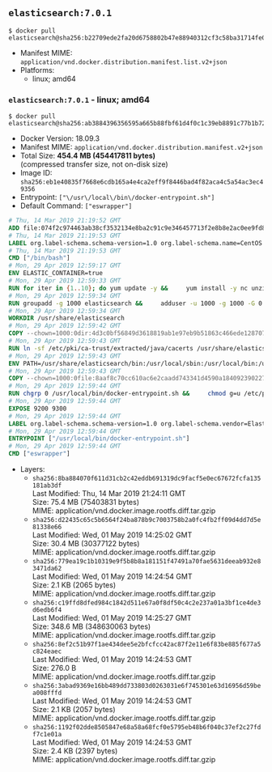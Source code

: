 ## `elasticsearch:7.0.1`

```console
$ docker pull elasticsearch@sha256:b22709ede2fa20d6758802b47e88940312cf3c58ba31714fe062b5561dc3efd2
```

-	Manifest MIME: `application/vnd.docker.distribution.manifest.list.v2+json`
-	Platforms:
	-	linux; amd64

### `elasticsearch:7.0.1` - linux; amd64

```console
$ docker pull elasticsearch@sha256:ab3884396356595a665b88fbf61d4f0c1c39eb8891c77b1b72d5fe83ae3a1c75
```

-	Docker Version: 18.09.3
-	Manifest MIME: `application/vnd.docker.distribution.manifest.v2+json`
-	Total Size: **454.4 MB (454417811 bytes)**  
	(compressed transfer size, not on-disk size)
-	Image ID: `sha256:eb1e40835f7668e6cdb165a4e4ca2eff9f8446bad4f82aca4c5a54ac3ec49356`
-	Entrypoint: `["\/usr\/local\/bin\/docker-entrypoint.sh"]`
-	Default Command: `["eswrapper"]`

```dockerfile
# Thu, 14 Mar 2019 21:19:52 GMT
ADD file:074f2c974463ab38cf3532134e8ba2c91c9e346457713f2e8b8e2ac0ee9fd83d in / 
# Thu, 14 Mar 2019 21:19:53 GMT
LABEL org.label-schema.schema-version=1.0 org.label-schema.name=CentOS Base Image org.label-schema.vendor=CentOS org.label-schema.license=GPLv2 org.label-schema.build-date=20190305
# Thu, 14 Mar 2019 21:19:53 GMT
CMD ["/bin/bash"]
# Mon, 29 Apr 2019 12:59:17 GMT
ENV ELASTIC_CONTAINER=true
# Mon, 29 Apr 2019 12:59:33 GMT
RUN for iter in {1..10}; do yum update -y &&     yum install -y nc unzip wget which &&     yum clean all && exit_code=0 && break || exit_code=$? && echo "yum error: retry $iter in 10s" && sleep 10; done;     (exit $exit_code)
# Mon, 29 Apr 2019 12:59:34 GMT
RUN groupadd -g 1000 elasticsearch &&     adduser -u 1000 -g 1000 -G 0 -d /usr/share/elasticsearch elasticsearch &&     chmod 0775 /usr/share/elasticsearch &&     chgrp 0 /usr/share/elasticsearch
# Mon, 29 Apr 2019 12:59:34 GMT
WORKDIR /usr/share/elasticsearch
# Mon, 29 Apr 2019 12:59:42 GMT
COPY --chown=1000:0dir:4d3c0bf56849d3618819ab1e97eb9b51863c466ede1287079a026056c7867bff in /usr/share/elasticsearch 
# Mon, 29 Apr 2019 12:59:43 GMT
RUN ln -sf /etc/pki/ca-trust/extracted/java/cacerts /usr/share/elasticsearch/jdk/lib/security/cacerts
# Mon, 29 Apr 2019 12:59:43 GMT
ENV PATH=/usr/share/elasticsearch/bin:/usr/local/sbin:/usr/local/bin:/usr/sbin:/usr/bin:/sbin:/bin
# Mon, 29 Apr 2019 12:59:43 GMT
COPY --chown=1000:0file:8aaf8c70cc610ac6e2caadd743341d4590a184092390227b9bfc69044c733e28 in /usr/local/bin/docker-entrypoint.sh 
# Mon, 29 Apr 2019 12:59:44 GMT
RUN chgrp 0 /usr/local/bin/docker-entrypoint.sh &&     chmod g=u /etc/passwd &&     chmod 0775 /usr/local/bin/docker-entrypoint.sh
# Mon, 29 Apr 2019 12:59:44 GMT
EXPOSE 9200 9300
# Mon, 29 Apr 2019 12:59:44 GMT
LABEL org.label-schema.schema-version=1.0 org.label-schema.vendor=Elastic org.label-schema.name=elasticsearch org.label-schema.version=7.0.1 org.label-schema.url=https://www.elastic.co/products/elasticsearch org.label-schema.vcs-url=https://github.com/elastic/elasticsearch license=Elastic License
# Mon, 29 Apr 2019 12:59:44 GMT
ENTRYPOINT ["/usr/local/bin/docker-entrypoint.sh"]
# Mon, 29 Apr 2019 12:59:44 GMT
CMD ["eswrapper"]
```

-	Layers:
	-	`sha256:8ba884070f611d31cb2c42eddb691319dc9facf5e0ec67672fcfa135181ab3df`  
		Last Modified: Thu, 14 Mar 2019 21:24:11 GMT  
		Size: 75.4 MB (75403831 bytes)  
		MIME: application/vnd.docker.image.rootfs.diff.tar.gzip
	-	`sha256:d22435c65c5b6564f24ba878b9c7003758b2a0fc4fb2ff09d4dd7d5e81338e66`  
		Last Modified: Wed, 01 May 2019 14:25:02 GMT  
		Size: 30.4 MB (30377122 bytes)  
		MIME: application/vnd.docker.image.rootfs.diff.tar.gzip
	-	`sha256:779ea19c1b10319e9f5b8b8a181151f47491a70fae5631deeab932e83471da62`  
		Last Modified: Wed, 01 May 2019 14:24:54 GMT  
		Size: 2.1 KB (2065 bytes)  
		MIME: application/vnd.docker.image.rootfs.diff.tar.gzip
	-	`sha256:c19ffd8dfed984c1842d511e67a0f8df50c4c2e237a01a3bf1ce4de3d6edb6f4`  
		Last Modified: Wed, 01 May 2019 14:25:27 GMT  
		Size: 348.6 MB (348630063 bytes)  
		MIME: application/vnd.docker.image.rootfs.diff.tar.gzip
	-	`sha256:8ef2c51b97f1ae434dee5e2bfcfcc42ac87f2e11e6f83be885f677a5c824eaec`  
		Last Modified: Wed, 01 May 2019 14:24:53 GMT  
		Size: 276.0 B  
		MIME: application/vnd.docker.image.rootfs.diff.tar.gzip
	-	`sha256:3abad9369e16bb489dd733803d0263031e6f745301e63d16956d59bea008fffd`  
		Last Modified: Wed, 01 May 2019 14:24:53 GMT  
		Size: 2.1 KB (2057 bytes)  
		MIME: application/vnd.docker.image.rootfs.diff.tar.gzip
	-	`sha256:1192f02dde8505847e68a58a68fcf0e5795eb48b6f040c37ef2c27fdf7c1e01a`  
		Last Modified: Wed, 01 May 2019 14:24:53 GMT  
		Size: 2.4 KB (2397 bytes)  
		MIME: application/vnd.docker.image.rootfs.diff.tar.gzip
